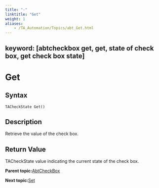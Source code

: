 ```yaml
--- 
title: "-"
linktitle: "Get"
weight: 1
aliases: 
    - /TA_Automation/Topics/abt_Get.html
---
```

keyword: [abtcheckbox get, get, state of check box, get check box state]
---

# Get

## Syntax

`TACheckState Get()`

## Description

Retrieve the value of the check box.

## Return Value

TACheckState value indicating the current state of the check box.

**Parent topic:**[AbtCheckBox](/TA_Automation/Topics/abt_AbtCheckBox.html)

**Next topic:**[Set](/TA_Automation/Topics/abt_Set.html)

